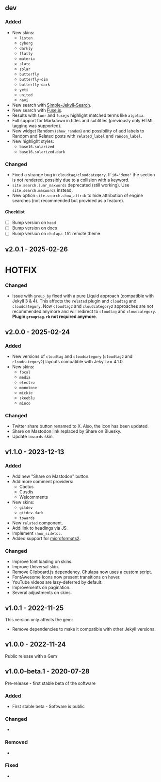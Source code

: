 ## dev

### Added
- New skins:
    - `listen`
    - `cyborg`
    - `darkly`
    - `flatly`
    - `materia`
    - `slate`
    - `solar`
    - `butterfly`
    - `butterfly-dim`
    - `butterfly-dark`
    - `yeti`
    - `united`
    - `navi`
- New search with [Simple-Jekyll-Search](https://github.com/christian-fei/Simple-Jekyll-Search).
- New search with [Fuse.js](https://fusejs.io).
- Results with `lunr` and `fusejs` highlight matched terms like `algolia`.
- Full support for Markdown in titles and subtitles (previously only HTML 
  tagging was supported).
- New widget Random (`show_random`) and possibility of add labels to Random and Related posts with
  `related_label` and `random_label`.
- New highlight styles:
  - `base16.solarized`
  - `base16.solarized.dark`

### Changed
- Fixed a strange bug in `cloudtag/cloudcategory`. If `id="demo"` the section 
  is not rendered, possibly due to a collision with a keyword.
- `site.search.lunr_maxwords` deprecated (still working). Use 
  `site.search.maxwords` instead.
- New option `site.search.show_attrib` to hide attribution of engine searches 
  (not recommended but provided as a feature).

#### Checklist

- [ ] Bump version on `head`
- [ ] Bump version on docs
- [ ] Bump version on `chulapa-101` remote theme

## v2.0.1 - 2025-02-26

# HOTFIX

### Changed
- Issue with `group_by` fixed with a pure Liquid approach (compatible with 
  Jekyll 3 & 4). This affects the `related` plugin and `cloudtag` and 
  `cloudcategory`. Now `cloudtag2` and `cloudcategory2` approaches are not 
  recommended anymore and will redirect to `cloudtag` and `cloudcategory`. 
  **Plugin `grouptag.rb` not required anymore**.

## v2.0.0 - 2025-02-24

### Added
- New versions of `cloudtag` and `cloudcategory` (`cloudtag2` and 
  `cloudcategory2`) layouts compatible with Jekyll >= 4.1.0.
- New skins:
    - `focal`
    - `media`
    - `electro`
    - `monotone`
    - `mickie`
    - `skeeblu`
    - `minco`

### Changed
- Twitter share button renamed to X. Also, the icon has been updated.
- Share on Mastodon link replaced by Share on Bluesky.
- Update `towards` skin.

## v1.1.0 - 2023-12-13

### Added
- Add new "Share on Mastodon" button.
- Add more comment providers:
    - Cactus
    - Cusdis
    - Welcomments
- New skins:
    - `gitdev`
    - `gitdev-dark`
    - `towards`
- New `related` component.
- Add link to headings via JS.
- Implement `show_sidetoc`.
- Added support for [microformats2](http://microformats.org/wiki/microformats2).

### Changed
- Improve font loading on skins.
- Improve Universal skin.
- Remove Clipboard.js dependency. Chulapa now uses a custom script.
- FontAwesome Icons now present transitions on hover.
- YouTube videos are lazy-deferred by default.
- Improvements on pagination.
- Several adjustments on skins.

## v1.0.1 - 2022-11-25

This version only affects the gem:
- Remove dependencies to make it compatible with other Jekyll versions.

## v1.0.0 - 2022-11-24

Public release with a Gem

## v1.0.0-beta.1 - 2020-07-28

Pre-release - first stable beta of the software

### Added
- First stable beta - Software is public

### Changed
- 

### Removed
- 

### Fixed
-
